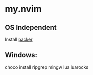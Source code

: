 # my.nvim
## OS Independent
Install [packer](https://github.com/wbthomason/packer.nvim)

## Windows:
choco install ripgrep mingw lua luarocks

